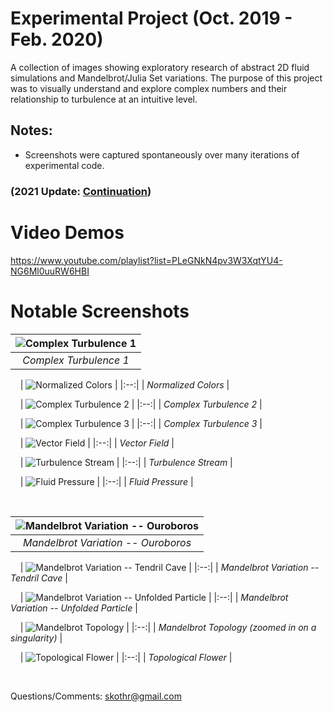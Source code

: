 # Experimental Project (Oct. 2019 - Feb. 2020)
A collection of images showing exploratory research of abstract 2D fluid simulations and Mandelbrot/Julia Set variations.
The purpose of this project was to visually understand and explore complex numbers and their relationship to turbulence at an intuitive level.

## Notes:
- Screenshots were captured spontaneously over many iterations of experimental code.

### **(2021 Update:** [**Continuation**](https://github.com/skothr/graphene)**)**

# Video Demos
https://www.youtube.com/playlist?list=PLeGNkN4pv3W3XqtYU4-NG6Ml0uuRW6HBI



# Notable Screenshots
| ![Complex Turbulence 1](/fluid-simulations/experimental-complex-fluid/fluid-turbulance11.png) |
|:--:|
| *Complex Turbulence 1* |

&nbsp;
&nbsp;
| ![Normalized Colors](/fluid-simulations/experimental-complex-fluid/complex-fluid-log-normalized1.png) |
|:--:|
| *Normalized Colors* |

&nbsp;
&nbsp;
| ![Complex Turbulence 2](/fluid-simulations/experimental-complex-fluid/complex-fluid-vortex3.png) |
|:--:|
| *Complex Turbulence 2* |

&nbsp;
&nbsp;
| ![Complex Turbulence 3](/fluid-simulations/experimental-complex-fluid/fluid-turbulance14.png) |
|:--:|
| *Complex Turbulence 3* |

&nbsp;
&nbsp;
| ![Vector Field](/fluid-simulations/navier-stokes-fluid/fluid-vector-field.png) |
|:--:|
| *Vector Field* |

&nbsp;
&nbsp;
| ![Turbulence Stream](/fluid-simulations/experimental-complex-fluid/fluid-turbulance5-pressure.png) |
|:--:|
| *Turbulence Stream* |

&nbsp;
&nbsp;
| ![Fluid Pressure](/fluid-simulations/navier-stokes-fluid/correct-fluid3.png) |
|:--:|
| *Fluid Pressure* |

&nbsp;
&nbsp;

| ![Mandelbrot Variation -- Ouroboros](/mandelbrot-set/3d-galaxy-spirals1.png) |
|:--:|
| *Mandelbrot Variation -- Ouroboros* |

&nbsp;
&nbsp;
| ![Mandelbrot Variation -- Tendril Cave](/mandelbrot-set/3d-tendril-cave2.png) |
|:--:|
| *Mandelbrot Variation -- Tendril Cave* |

&nbsp;
&nbsp;
| ![Mandelbrot Variation -- Unfolded Particle](/mandelbrot-set/confined-particle1.png) |
|:--:|
| *Mandelbrot Variation -- Unfolded Particle* |

&nbsp;
&nbsp;
| ![Mandelbrot Topology](/mandelbrot-set/topology2.png) |
|:--:|
| *Mandelbrot Topology (zoomed in on a singularity)* |

&nbsp;
&nbsp;
| ![Topological Flower](/mandelbrot-set/topology-fluid-flower1.png) |
|:--:|
| *Topological Flower* |

&nbsp;
&nbsp;

Questions/Comments: skothr@gmail.com
